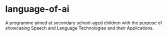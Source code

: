 # language-of-ai
A programme aimed at secondary school-aged children with the purpose of showcasing Speech and Language Technologies and their Applications.

